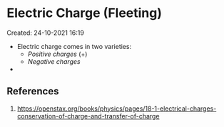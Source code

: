 # Electric Charge (Fleeting)
Created: 24-10-2021 16:19

* Electric charge comes in two varieties: 
	* *Positive charges* (+)
	* *Negative charges*
* 


## References
1. https://openstax.org/books/physics/pages/18-1-electrical-charges-conservation-of-charge-and-transfer-of-charge